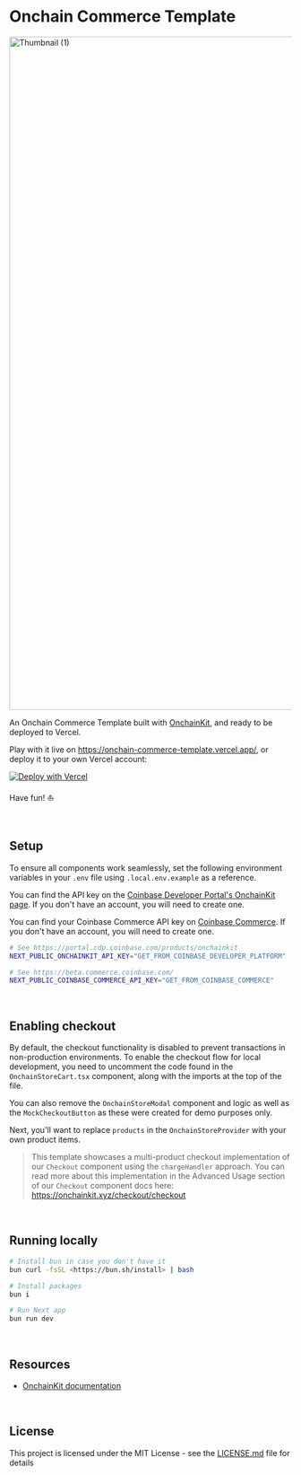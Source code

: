 # Onchain Commerce Template

<img width="1200" alt="Thumbnail (1)" src="https://github.com/user-attachments/assets/e1f513ea-d1ac-4baf-908e-35b0456d5565">

An Onchain Commerce Template built with [OnchainKit](https://onchainkit.xyz), and ready to be deployed to Vercel.

Play with it live on https://onchain-commerce-template.vercel.app/, or deploy it to your own Vercel account:

[![Deploy with Vercel](https://vercel.com/button)](https://vercel.com/new/clone?repository-url=https%3A%2F%2Fgithub.com%2Fcoinbase%2Fonchain-commerce-template&env=NEXT_PUBLIC_ONCHAINKIT_API_KEY,NEXT_PUBLIC_COINBASE_COMMERCE_API_KEY&envDescription=Environment%20variables%20documentation&envLink=https%3A%2F%2Fgithub.com%2Fcoinbase%2Fonchain-commerce-template%3Ftab%3Dreadme-ov-file%23setup&project-name=onchain-commerce-template&repository-name=onchain-commerce-template)

Have fun! ⛵️

<br />

## Setup

To ensure all components work seamlessly, set the following environment variables in your `.env` file using `.local.env.example` as a reference.

You can find the API key on the [Coinbase Developer Portal's OnchainKit page](https://portal.cdp.coinbase.com/products/onchainkit). If you don't have an account, you will need to create one. 

You can find your Coinbase Commerce API key on [Coinbase Commerce](https://beta.commerce.coinbase.com/). If you don't have an account, you will need to create one. 

```sh
# See https://portal.cdp.coinbase.com/products/onchainkit
NEXT_PUBLIC_ONCHAINKIT_API_KEY="GET_FROM_COINBASE_DEVELOPER_PLATFORM"

# See https://beta.commerce.coinbase.com/
NEXT_PUBLIC_COINBASE_COMMERCE_API_KEY="GET_FROM_COINBASE_COMMERCE"
```
<br />

## Enabling checkout

By default, the checkout functionality is disabled to prevent transactions in non-production environments. To enable the checkout flow for local development, you need to uncomment the code found in the `OnchainStoreCart.tsx` component, along with the imports at the top of the file.

You can also remove the `OnchainStoreModal` component and logic as well as the `MockCheckoutButton` as these were created for demo purposes only. 

Next, you'll want to replace `products` in the `OnchainStoreProvider` with your own product items. 


>This template showcases a multi-product checkout implementation of our `Checkout` component using the `chargeHandler` approach. You can read more about this implementation in the Advanced Usage section of our `Checkout` component docs here: https://onchainkit.xyz/checkout/checkout


<br />

## Running locally



```sh
# Install bun in case you don't have it
bun curl -fsSL <https://bun.sh/install> | bash

# Install packages
bun i

# Run Next app
bun run dev
```
<br />

## Resources

- [OnchainKit documentation](https://onchainkit.xyz)

<br />

## License

This project is licensed under the MIT License - see the [LICENSE.md](LICENSE.md) file for details
